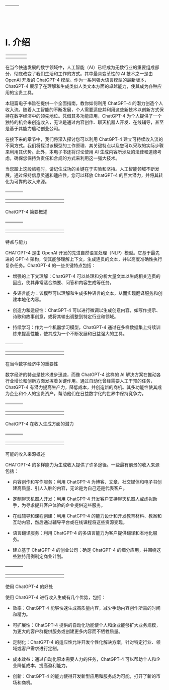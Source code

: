 | ![图片](img/chapter_title_corner_decoration_left.png) |  | ![图片](img/chapter_title_corner_decoration_right.png) |
| --- | --- | --- |

![图片](img/chapter_title_above.png)

# I. 介绍

![图片](img/chapter_title_below.png)

在当今快速发展的数字领域中，人工智能（AI）已经成为无数行业的重要组成部分，彻底改变了我们生活和工作的方式。其中最具变革性的 AI 技术之一是由 OpenAI 开发的 ChatGPT-4 模型。作为一系列强大语言模型的最新版本，ChatGPT-4 展示了在理解和生成类似人类文本方面的卓越能力，使其成为各种应用的宝贵工具。

本短篇电子书旨在提供一个全面指南，教你如何利用 ChatGPT-4 的潜力创造个人收入流。随着人工智能的不断发展，个人需要适应并利用这些新技术以创新方式保持在数字经济中的领先地位。凭借其多功能应用，ChatGPT-4 为个人提供了一个独特的机会来创造收入，无论是通过内容创作、聊天机器人开发、在线辅导，甚至是基于其能力启动创业公司。

在接下来的章节中，我们将深入探讨您可以利用 ChatGPT-4 建立可持续收入流的不同方式。我们将探讨该模型的工作原理、其关键特点以及您可以采取的实际步骤来利用其优势。此外，本电子书还将讨论使用 AI 生成内容所涉及的法律和道德考虑，确保您保持负责任和合规的方式来利用这一强大技术。

当您踏上这段旅程时，请记住成功的关键在于实验和坚持。人工智能领域不断发展，通过保持信息灵通和适应性，您可以释放 ChatGPT-4 的巨大潜力，并将其转化为可靠的收入来源。

––––––––

![图片](img/scene_break.png)

ChatGPT-4 简要概述

––––––––

![图片](img/scene_break.png)

特点与能力

CHATGPT-4 是由 OpenAI 开发的先进自然语言处理（NLP）模型。它基于最先进的 GPT-4 架构，使其能够理解上下文，生成连贯的文本，并以高度准确性执行复杂任务。ChatGPT-4 的一些关键特点包括：

+   增强的上下文理解：ChatGPT-4 可以处理和分析大量文本以生成相关连贯的回应，使其非常适合摘要、问答和内容生成等任务。

+   多语言能力：该模型可以理解和生成多种语言的文本，从而实现翻译服务和创建本地化内容。

+   创造力和适应性：ChatGPT-4 可以进行微调以生成创意内容，如写作提示、诗歌和故事创意，或将其输出调整到特定行业和领域。

+   持续学习：作为一个机器学习模型，ChatGPT-4 通过在多样数据集上持续训练来提高性能，使其成为一个不断发展和日益强大的工具。

––––––––

![image](img/scene_break.png)

在当今数字经济中的重要性

数字经济的特点是技术进步迅速，而像 ChatGPT-4 这样的 AI 解决方案在推动各行业增长和创新方面发挥着关键作用。通过自动化曾经需要人工干预的任务，ChatGPT-4 有潜力提高生产力，降低成本，并创造新的商机。其多功能性使其成为企业和个人的宝贵资产，帮助他们在日益数字化的世界中保持竞争力。

––––––––

![image](img/scene_break.png)

ChatGPT-4 在收入生成方面的潜力

––––––––

![image](img/scene_break.png)

可能的收入来源概述

CHATGPT-4 的多样能力为生成收入提供了许多途径。一些最有前景的收入来源包括：

+   内容创作和写作服务：利用 ChatGPT-4 为博客、文章、社交媒体和电子书创建高质量、引人入胜的内容，无论是为自己还是代表客户。

+   定制聊天机器人开发：利用 ChatGPT-4 开发客户支持聊天机器人或虚拟助手，为寻求提升客户体验的企业提供这些服务。

+   在线辅导和课程创建：利用 ChatGPT-4 的能力设计和开发教育材料、教案和互动内容，然后通过辅导平台或在线课程将这些资源变现。

+   语言翻译服务：利用 ChatGPT-4 的多语言能力为客户提供翻译和本地化服务。

+   建立基于 ChatGPT-4 的创业公司：确定 ChatGPT-4 的细分应用，并围绕这些独特用例制定商业计划。

––––––––

![image](img/scene_break.png)

使用 ChatGPT-4 的好处

使用 ChatGPT-4 进行收入生成有几个优势，包括：

+   效率：ChatGPT-4 能够快速生成高质量内容，减少手动内容创作所需的时间和精力。

+   可扩展性：ChatGPT-4 提供的自动化功能使个人和企业能够扩大业务规模，为更大的客户群提供服务或创建更多内容而不牺牲质量。

+   定制化：ChatGPT-4 的适应性允许开发个性化解决方案，针对特定行业、领域或客户需求进行定制。

+   成本效益：通过自动化原本需要人力的任务，ChatGPT-4 可以帮助个人和企业降低成本，提高盈利能力。

+   创新：ChatGPT-4 的能力使得开发新型应用和服务成为可能，打开了新的市场和商机。

